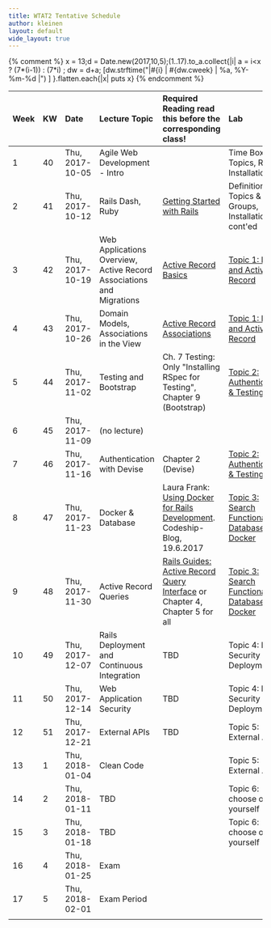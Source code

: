 ```yaml
---
title: WTAT2 Tentative Schedule
author: kleinen
layout: default
wide_layout: true
---
```



{% comment %}
x = 13;d = Date.new(2017,10,5);(1..17).to_a.collect{|i|  a = i<x ? (7*(i-1)) : (7*i) ; dw = d+a; [dw.strftime("|#{i} | #{dw.cweek} | %a, %Y-%m-%d |") ] }.flatten.each{|x| puts x}
{% endcomment %}




| Week | KW | Date            | Lecture Topic                                                        | Required Reading <span class="attention">read this before the corresponding class!</span>                                                  | Lab                                                                                      |
|:-----|:---|:----------------|:---------------------------------------------------------------------|:-------------------------------------------------------------------------------------------------------------------------------------------|:-----------------------------------------------------------------------------------------|
| 1    | 40 | Thu, 2017-10-05 | Agile Web Development - Intro                                        |                                                                                                                                            | Time Box, Topics, Rails Installation                                                     |
| 2    | 41 | Thu, 2017-10-12 | Rails Dash, Ruby                                                     | [Getting Started with Rails](http://guides.rubyonrails.org/getting_started.html)                                                           | Definition of Topics & Groups, Installation cont'ed                                      |
| 3    | 42 | Thu, 2017-10-19 | Web Applications Overview, Active Record Associations and Migrations | [Active Record Basics](http://guides.rubyonrails.org/active_record_basics.html)                                                            | [Topic 1: Rails and Active Record](../topics/a1-activerecord/)                           |
| 4    | 43 | Thu, 2017-10-26 | Domain Models, Associations in the View                              | [Active Record Associations](http://guides.rubyonrails.org/association_basics.html)                                                        | [Topic 1: Rails and Active Record](../topics/a1-activerecord/)                           |
| 5    | 44 | Thu, 2017-11-02 | Testing and Bootstrap                                                | Ch. 7 Testing: Only "Installing RSpec for Testing",  Chapter 9 (Bootstrap)                                                                 | [Topic 2: Authentication & Testing](../topics/a2-authentication/)                        |
| 6    | 45 | Thu, 2017-11-09 | (no lecture)                                                         |                                                                                                                                            |                                                                                          |
| 7    | 46 | Thu, 2017-11-16 | Authentication with Devise                                           | Chapter 2 (Devise)                                                                                                                         | [Topic 2: Authentication & Testing](../topics/a2-authentication/)                        |
| 8    | 47 | Thu, 2017-11-23 | Docker & Database                                                    | Laura Frank: [Using Docker for Rails Development](https://blog.codeship.com/using-docker-for-rails-development/). Codeship-Blog, 19.6.2017 | [Topic 3: Search Functionality, Database & Docker](../topics/a3-search-database-docker/) |
| 9    | 48 | Thu, 2017-11-30 | Active Record Queries                                                | [Rails Guides: Active Record Query Interface](http://guides.rubyonrails.org/active_record_querying.html) or Chapter 4, Chapter 5 for all   | [Topic 3: Search Functionality, Database & Docker](../topics/a3-search-database-docker/) |
| 10   | 49 | Thu, 2017-12-07 | Rails Deployment and Continuous Integration                          | TBD                                                                                                                                        | Topic 4: Rails Security & Deployment                                                     |
| 11   | 50 | Thu, 2017-12-14 | Web Application Security                                             | TBD                                                                                                                                        | Topic 4: Rails Security & Deployment                                                     |
| 12   | 51 | Thu, 2017-12-21 | External APIs                                                        | TBD                                                                                                                                        | Topic 5: External APIs                                                                   |
| 13   | 1  | Thu, 2018-01-04 | Clean Code                                                           |                                                                                                                                            | Topic 5: External APIs                                                                   |
| 14   | 2  | Thu, 2018-01-11 | TBD                                                                  |                                                                                                                                            | Topic 6: choose one yourself                                                             |
| 15   | 3  | Thu, 2018-01-18 | TBD                                                                  |                                                                                                                                            | Topic 6: choose one yourself                                                             |
| 16   | 4  | Thu, 2018-01-25 | Exam                                                                 |                                                                                                                                            |                                                                                          |
| 17   | 5  | Thu, 2018-02-01 | Exam Period                                                          |                                                                                                                                            |                                                                                          |
|      |    |                 |                                                                      |                                                                                                                                            |                                                                                          |

